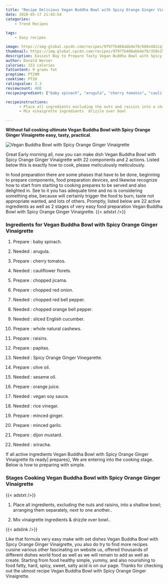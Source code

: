 ```yaml
---
title: "Recipe Delicious Vegan Buddha Bowl with Spicy Orange Ginger Vinaigrette"
date: 2020-05-17 21:43:54
categories:
    - Trend Recipes
    
tags:
    - Easy recipes

image: https://img-global.cpcdn.com/recipes/9797fb408abb4e70/680x482cq70/vegan-buddha-bowl-with-spicy-orange-ginger-vinaigrette-recipe-main-photo.jpg
thumbnail: https://img-global.cpcdn.com/recipes/9797fb408abb4e70/350x250cq70/vegan-buddha-bowl-with-spicy-orange-ginger-vinaigrette-recipe-main-photo.jpg
description: Easiest Way to Prepare Tasty Vegan Buddha Bowl with Spicy Orange Ginger Vinaigrette with 22 ingredients and 2 stages of easy cooking.
author: Donald Warner
calories: 153 calories
fatContent: 9 grams fat
preptime: PT29M
cooktime: PT2H
ratingvalue: 3.3
reviewcount: 460
recipeingredient: ["baby spinach", "arugula", "cherry tomatos", "cauliflower florets", "chopped jicama", "chopped red onion", "chopped red bell pepper", "chopped orange bell pepper", "sliced English cucumber", "whole natural cashews", "raisins", "papitas", "Spicy Orange Ginger Vinegarette", "olive oil", "sesame oil", "orange juice", "vegan soy sauce", "rice vinegar", "minced ginger", "minced garlic", "dijon mustard", "sriracha"]

recipeinstructions: 
      - Place all ingredients excluding the nuts and raisins into a shallow bowl arranging them separately next to one another 
      - Mix vinaigrette ingredients  drizzle over bowl

---
```




**Without fail cooking ultimate Vegan Buddha Bowl with Spicy Orange Ginger Vinaigrette easy, tasty, practical**. 


![Vegan Buddha Bowl with Spicy Orange Ginger Vinaigrette](https://img-global.cpcdn.com/recipes/9797fb408abb4e70/680x482cq70/vegan-buddha-bowl-with-spicy-orange-ginger-vinaigrette-recipe-main-photo.jpg "Vegan Buddha Bowl with Spicy Orange Ginger Vinaigrette")




Great Early morning all, now you can make dish Vegan Buddha Bowl with Spicy Orange Ginger Vinaigrette with 22 components and 2 actions. Listed below this is exactly how to cook, please meticulously meticulously.

In food preparation there are some phases that have to be done, beginning to prepare components, food preparation devices, and likewise recognize how to start from starting to cooking prepares to be served and also delighted in. See to it you has adequate time and no is considering something else, because will certainly trigger the food to burn, taste not appropriate wanted, and lots of others. Promptly, listed below are 22 active ingredients as well as 2 stages of very easy food preparation Vegan Buddha Bowl with Spicy Orange Ginger Vinaigrette.
{{< adstxt />}}

### Ingredients for Vegan Buddha Bowl with Spicy Orange Ginger Vinaigrette


1. Prepare  : baby spinach.

1. Needed  : arugula.

1. Prepare  : cherry tomatos.

1. Needed  : cauliflower florets.

1. Prepare  : chopped jicama.

1. Prepare  : chopped red onion.

1. Needed  : chopped red bell pepper.

1. Needed  : chopped orange bell pepper.

1. Needed  : sliced English cucumber.

1. Prepare  : whole natural cashews.

1. Prepare  : raisins.

1. Prepare  : papitas.

1. Needed  : Spicy Orange Ginger Vinegarette.

1. Prepare  : olive oil.

1. Needed  : sesame oil.

1. Prepare  : orange juice.

1. Needed  : vegan soy sauce.

1. Needed  : rice vinegar.

1. Prepare  : minced ginger.

1. Prepare  : minced garlic.

1. Prepare  : dijon mustard.

1. Needed  : sriracha.



If all active ingredients Vegan Buddha Bowl with Spicy Orange Ginger Vinaigrette its ready| prepares}, We are entering into the cooking stage. Below is how to preparing with simple.

### Stages Cooking Vegan Buddha Bowl with Spicy Orange Ginger Vinaigrette

{{< adstxt />}}


1. Place all ingredients, excluding the nuts and raisins, into a shallow bowl; arranging them separately, next to one another..



1. Mix vinaigrette ingredients &amp; drizzle over bowl..





{{< adslink />}}

Like that formula very easy make with set dishes Vegan Buddha Bowl with Spicy Orange Ginger Vinaigrette, you also do try to find more recipes cuisine various other fascinating on website us, offered thousands of different dishes world food as well as we will remain to add as well as create. Starting from food healthy simple, yummy, and also nourishing to food fatty, hard, spicy, sweet, salty acid is on our page. Thanks for checking out the utmost recipe Vegan Buddha Bowl with Spicy Orange Ginger Vinaigrette.
